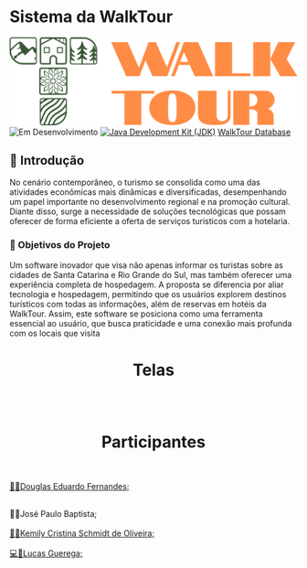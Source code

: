 # Sistema da WalkTour

![WalkTour](https://github.com/WalkTourDJKL/WalkTourDB/blob/main/logo.png)
![Em Desenvolvimento](https://img.shields.io/badge/Status-Em%20Desenvolvimento-blue)
[![Java Development Kit (JDK)](https://img.shields.io/badge/License-JDK-blue)](https://www.oracle.com/java/technologies/javase-jdk11-downloads.html)
[WalkTour Database](https://github.com/WalkTourDJKL/WalkTourDB)

## 🏨 Introdução

No cenário contemporâneo, o turismo se consolida como uma das atividades econômicas mais
dinâmicas e diversificadas, desempenhando um papel importante no desenvolvimento regional e
na promoção cultural. Diante disso, surge a necessidade de soluções tecnológicas que possam oferecer de forma eficiente
a oferta de serviços turísticos com a hotelaria.


### 🎯 Objetivos do Projeto

Um software inovador que visa não apenas informar os turistas sobre as cidades de Santa
Catarina e Rio Grande do Sul, mas também oferecer uma experiência completa de hospedagem.
A proposta se diferencia por aliar tecnologia e hospedagem, permitindo que os usuários explorem
destinos turísticos com todas as informações, além de reservas em hotéis da WalkTour. Assim,
este software se posiciona como uma ferramenta essencial ao usuário, que busca praticidade e
uma conexão mais profunda com os locais que visita

<h1 align="center">
    <a>
        Telas
    </a>
</h1>
<br><br>

<h1 align="center">
    <a>
        Participantes
    </a>
</h1>
<br><br>
<a align="Left" href="https://br.linkedin.com/in/douglas-eduardo-fernandes-4b880a285">
    👨‍💻Douglas Eduardo Fernandes;
</a>
<br><br>
<p align="Left">
    👨‍💻José Paulo Baptista;
</a>
<br><br>
<a align="Left" href="">
    👩‍💻Kemily Cristina Schmidt de Oliveira;
</a>
<br><br>
<a align="Left" href="https://br.linkedin.com/in/lucas-guerega-bba206256">
    💻🐒Lucas Guerega;
</a>
<br><br>

